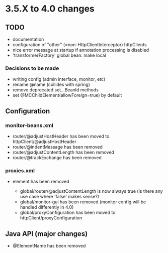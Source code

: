 # 3.5.X to 4.0 changes

## TODO

* documentation
* configuration of "other" (=non-HttpClientInterceptor) httpClients
* nice error message at startup if annotation processing is disabled
* 'transformerFactory' global bean: make local

### Decisions to be made

* writing config (admin interface, monitor, etc)
* rename @name (collides with spring)
* remove deprecated set...BeanId methods
* set @MCChildElement(allowForeign=true) by default

## Configuration

### monitor-beans.xml

* router/@adjustHostHeader has been moved to httpClient/@adjustHostHeader
* router/@indentMessage has been removed
* router/@adjustContentLength has been removed
* router/@trackExchange has been removed


### proxies.xml

* <global> element has been removed
  * global/router/@adjustContentLength is now always true (is there any use case where 'false' makes sense?)
  * global/monitor-gui has been removed (monitor config will be handled differently in 4.0)
  * global/proxyConfiguration has been moved to httpClient/proxyConfiguration

## Java API (major changes)

* @ElementName has been removed
